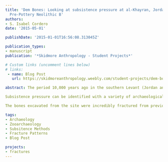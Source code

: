 ```yaml
---
title: 'Dem Bones: Looking at subsistence pressure at al-Khayran, Jordan, during the
  Pre-Pottery Neolithic B'
authors:
- S. Isabel Cordero
date: '2015-05-01'

publishDate: '2015-01-01T16:56:08.313045Z'

publication_types:
- manuscript
publication: '*Skidmore Anthropology - Student Projects*'

# Custom links (uncomment lines below)
# links:
 - name: Blog Post
   url: https://skidmoreanthropology.weebly.com/student-projects/dem-bones-looking-at-subsistence-pressure-at-al-khayran-jordan-during-the-pre-pottery-neolithic-b

abstract: The period 10,000 years ago in the southern Levant (Jordan and Palestine/Israel) known as the Pre-Pottery Neolithic B (PPNB), is widely regarded as an essential transition period. It is the first place and time anywhere in the world where we have evidence of the beginning of agriculture and people living in villages year-round, instead of moving throughout the landscape following food availability. Many researchers have argued that the inhabitants of the PPNB settlements in the Middle East experienced high levels of food stress. This food stress, what archaeologists often refer to as subsistence pressure, would have been the result of a growing population living a sedentary lifestyle, and has been said to be what spurred the beginnings of herding animals in the region. I analyzed bones from a small, seasonally occupied PPNB settlement in West-Central Jordan, known as al-Khayran, in order to test the idea that the site’s occupants were experiencing subsistence pressure. My hypothesis was that, because the settlement population was likely small and temporary, the inhabitants would not have been experiencing the same food stresses as people at other sites from the time period.

Subsistence pressure can be identified with a variety of archaeological tests, including a reduction in the size of animals, an increase in younger animals being hunted, an increase in the number of different species being hunted (especially smaller and faster ones), and an increase in the processing of animal bones, in order to extract more resources from them. If al-Khayran was experiencing a similar amount of subsistence stress as contemporary sites, then there might be evidence of some or all of these patterns. I specifically looked at whether or not the individuals at al-Khayran were breaking the bones in order to extract marrow or render bone-grease from them.

The bones excavated from the site were incredibly fractured from previous exposure and their recovery during excavations, but some of these fractures could have been due to intensive resource extraction practices. It is possible to tell if fractures are perimortem (created near the time of death of an animal, as would be expected if the inhabitants of al-Khayran were processing the bones) or postmortem (occurring well after death, as would be expected if they were not created to extract resources), based on their shape. I examined the shape of the bone breaks at al-Khayran and, ultimately, only two of the 188 examined fractures potentially exhibited marrow extraction or bone-grease rendering traits. Additionally, with refitting studies of these bones, both of these fractures were determined to be postmortem, based on their proximity to other postmortem fractures. These results could not disprove my hypothesis that the inhabitants of al-Khayran were not experiencing significant food stress. They leave open the possibility that there was greater variability in subsistence pressure during the PPNB than is typically discussed in the literature.

tags:
- Archaeology
- Zooarchaeology
- Subsitence Methods
- Fracture Patterns
- Blog Post

projects:
- fractures
---
```

